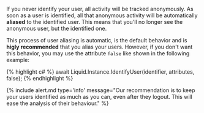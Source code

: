 
If you never identify your user, all activity will be tracked anonymously. As soon as a user is identified, all that anonymous activity will be automatically **aliased** to the identified user. This means that you'll no longer see the anonymous user, but the identified one.

This process of user aliasing is automatic, is the default behavior and is **higly recommended** that you alias your users. However, if you don't want this behavior, you may use the attribute `false` like shown in the following example:

{% highlight c# %}
await Liquid.Instance.IdentifyUser(identifier, attributes, false);
{% endhighlight %}

{% include alert.md type='info' message="Our recommendation is to keep your users identified as much as you can, even after they logout. This will ease the analysis of their behaviour." %}
